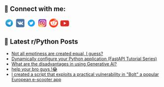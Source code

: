 ## 🔎 Connect with me:
[<img src="https://github.com/bullbesh/bullbesh/blob/main/images/Telegram.png" width="32" height="32" />](https://t.me/bullbesh)
[<img src="https://github.com/bullbesh/bullbesh/blob/main/images/VK.png" width="32" height="32" />](https://vk.com/bullbesh)
[<img src="https://github.com/bullbesh/bullbesh/blob/main/images/Twitter.png" width="32" height="32" />](https://twitter.com/bullbesh1)
[<img src="https://github.com/bullbesh/bullbesh/blob/main/images/Instagram.png" width="32" height="32" />](https://www.instagram.com/bullbesh)
[<img src="https://github.com/bullbesh/bullbesh/blob/main/images/Reddit.png" width="32" height="32" />](https://www.reddit.com/user/bullbesh)
[<img src="https://github.com/bullbesh/bullbesh/blob/main/images/YouTube.png" width="32" height="32" />](https://www.youtube.com/channel/UCtfjRs6uzgq5mfm8S06WTcg)

## 📕 Latest r/Python Posts
<!-- BLOG-POST-LIST:START -->
- [Not all emptiness are created equal, I guess?](https://www.reddit.com/r/Python/comments/14612xf/not_all_emptiness_are_created_equal_i_guess/)
- [Dynamically configure your Python application &lpar;FastAPI Tutorial Series&rpar;](https://www.reddit.com/r/Python/comments/1460sb4/dynamically_configure_your_python_application/)
- [What are the disadvantages in using Generative AI?](https://www.reddit.com/r/Python/comments/145zsvy/what_are_the_disadvantages_in_using_generative_ai/)
- [help your bro guys !😂](https://www.reddit.com/r/Python/comments/145zjqt/help_your_bro_guys/)
- [I created a script that exploits a practical vulnerability in &quot;Bolt&quot; a popular European e-scooter app](https://www.reddit.com/r/Python/comments/145yn5q/i_created_a_script_that_exploits_a_practical/)
<!-- BLOG-POST-LIST:END -->
